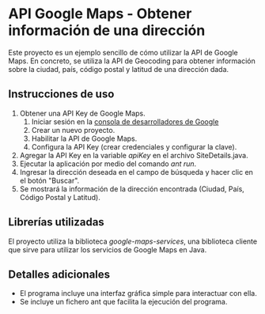 # API Google Maps - Obtener información de una dirección
Este proyecto es un ejemplo sencillo de cómo utilizar la API de Google Maps. En concreto, se utiliza
la API de Geocoding para obtener información sobre la ciudad, país, código postal y latitud 
de una dirección dada.

## Instrucciones de uso
1. Obtener una API Key de Google Maps.
   1. Iniciar sesión en la [consola de desarrolladores de Google](https://console.developers.google.com/)
   2. Crear un nuevo proyecto.
   3. Habilitar la API de Google Maps.
   4. Configura la API Key (crear credenciales y configurar la clave).
2. Agregar la API Key en la variable _apiKey_ en el archivo SiteDetails.java. 
3. Ejecutar la aplicación por medio del comando _*ant run*_.
4. Ingresar la dirección deseada en el campo de búsqueda y hacer clic en el botón "Buscar".
5. Se mostrará la información de la dirección encontrada (Ciudad, País, Código Postal y Latitud).

## Librerías utilizadas
El proyecto utiliza la biblioteca _*google-maps-services*_, una biblioteca cliente que sirve
para utilizar los servicios de Google Maps en Java.

## Detalles adicionales
* El programa incluye una interfaz gráfica simple para interactuar con ella.
* Se incluye un fichero ant que facilita la ejecución del programa.